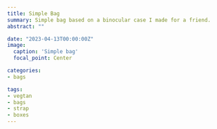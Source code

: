 ```yaml
---
title: Simple Bag
summary: Simple bag based on a binocular case I made for a friend. 
abstract: ""

date: "2023-04-13T00:00:00Z"
image:
  caption: 'Simple bag'
  focal_point: Center

categories:
- bags

tags:
- vegtan
- bags
- strap
- boxes
---
```


